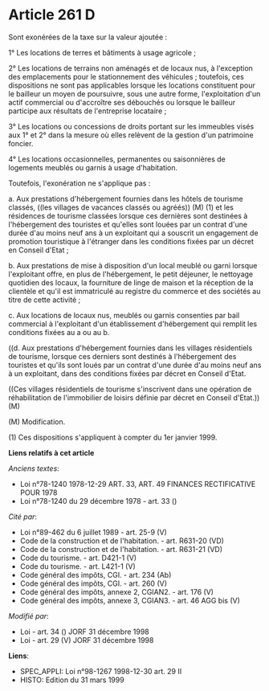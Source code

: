 # Article 261 D

Sont exonérées de la taxe sur la valeur ajoutée :

1° Les locations de terres et bâtiments à usage agricole ;

2° Les locations de terrains non aménagés et de locaux nus, à l'exception des emplacements pour le stationnement des
véhicules ; toutefois, ces dispositions ne sont pas applicables lorsque les locations constituent pour le bailleur un moyen
de poursuivre, sous une autre forme, l'exploitation d'un actif commercial ou d'accroître ses débouchés ou lorsque le bailleur
participe aux résultats de l'entreprise locataire ;

3° Les locations ou concessions de droits portant sur les immeubles visés aux 1° et 2° dans la mesure où elles relèvent de la
gestion d'un patrimoine foncier.

4° Les locations occasionnelles, permanentes ou saisonnières de logements meublés ou garnis à usage d'habitation.

Toutefois, l'exonération ne s'applique pas :

a. Aux prestations d'hébergement fournies dans les hôtels de tourisme classés, ((les villages de vacances classés ou agréés))
(M) (1) et les résidences de tourisme classées lorsque ces dernières sont destinées à l'hébergement des touristes et qu'elles
sont louées par un contrat d'une durée d'au moins neuf ans à un exploitant qui a souscrit un engagement de promotion
touristique à l'étranger dans les conditions fixées par un décret en Conseil d'Etat ;

b. Aux prestations de mise à disposition d'un local meublé ou garni lorsque l'exploitant offre, en plus de l'hébergement, le
petit déjeuner, le nettoyage quotidien des locaux, la fourniture de linge de maison et la réception de la clientèle et qu'il
est immatriculé au registre du commerce et des sociétés au titre de cette activité ;

c. Aux locations de locaux nus, meublés ou garnis consenties par bail commercial à l'exploitant d'un établissement
d'hébergement qui remplit les conditions fixées au a ou au b.

((d. Aux prestations d'hébergement fournies dans les villages résidentiels de tourisme, lorsque ces derniers sont destinés à
l'hébergement des touristes et qu'ils sont loués par un contrat d'une durée d'au moins neuf ans à un exploitant, dans des
conditions fixées par décret en Conseil d'Etat.

((Ces villages résidentiels de tourisme s'inscrivent dans une opération de réhabilitation de l'immobilier de loisirs définie
par décret en Conseil d'Etat.)) (M)

(M) Modification.

(1) Ces dispositions s'appliquent à compter du 1er janvier 1999.

**Liens relatifs à cet article**

_Anciens textes_:

  - Loi n°78-1240 1978-12-29 ART. 33, ART. 49 FINANCES RECTIFICATIVE POUR 1978
  - Loi n°78-1240 du 29 décembre 1978 - art. 33 ()

_Cité par_:

  - Loi n°89-462 du 6 juillet 1989 - art. 25-9 (V)
  - Code de la construction et de l'habitation. - art. R631-20 (VD)
  - Code de la construction et de l'habitation. - art. R631-21 (VD)
  - Code du tourisme. - art. D421-1 (V)
  - Code du tourisme. - art. L421-1 (V)
  - Code général des impôts, CGI. - art. 234 (Ab)
  - Code général des impôts, CGI. - art. 260 (V)
  - Code général des impôts, annexe 2, CGIAN2. - art. 176 (V)
  - Code général des impôts, annexe 3, CGIAN3. - art. 46 AGG bis (V)

_Modifié par_:

  - Loi - art. 34 () JORF 31 décembre 1998
  - Loi - art. 29 (V) JORF 31 décembre 1998

**Liens**:

  - SPEC_APPLI: Loi n°98-1267 1998-12-30 art. 29 II
  - HISTO: Edition du 31 mars 1999
